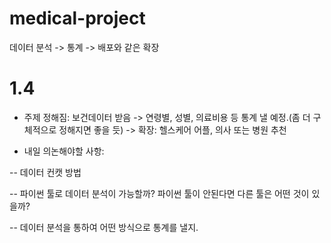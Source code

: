 # medical-project
데이터 분석 -> 통계 -> 배포와 같은 확장

# 1.4
- 주제 정해짐: 보건데이터 받음 -> 연령별, 성별, 의료비용 등 통계 낼 예정.(좀 더 구체적으로 정해지면 좋을 듯) -> 확장: 헬스케어 어플, 의사 또는 병원 추천

- 내일 의논해야할 사항: 

--  데이터 컨캣 방법

--  파이썬 툴로 데이터 분석이 가능할까? 파이썬 툴이 안된다면 다른 툴은 어떤 것이 있을까? 

--  데이터 분석을 통하여 어떤 방식으로 통계를 낼지.
